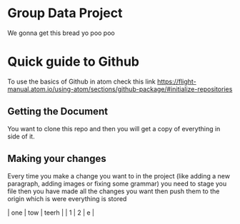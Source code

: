 # Group Data Project

We gonna get this bread yo poo poo

# Quick guide to Github

To use the basics of Github in atom
check this link
https://flight-manual.atom.io/using-atom/sections/github-package/#initialize-repositories

## Getting the Document
You want to clone this repo and then
you will get a copy of everything in
side of it.

## Making your changes

Every time you make a change you want
to in the project (like adding a new
paragraph, adding images or fixing some
grammar) you need to stage you file
then you have made all the changes you
want then push them to the origin
which is were everything is stored

| one | tow | teerh |
| 1   |  2  |  e    |

